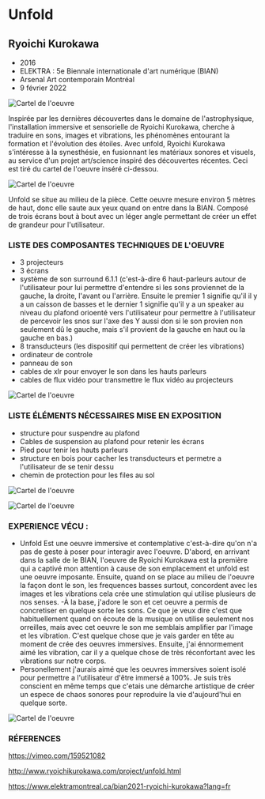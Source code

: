 
# Unfold
## Ryoichi Kurokawa
 - 2016
 - ELEKTRA : 5e Biennale internationale d'art numérique (BIAN)
 - Arsenal Art contemporain Montréal
 - 9 février 2022

![Cartel de l'oeuvre](Media/UNFOLD_ecrans_hauts-parleurs.jpg)

Inspirée par les dernières découvertes dans le domaine de
l'astrophysique, l'installation immersive et sensorielle de Ryoichi
Kurokawa, cherche à traduire en sons, images et vibrations, les
phénomènes entourant la formation et l'évolution des étoiles.
Avec unfold, Ryoichi Kurokawa s'intéresse à la synesthésie, en
fusionnant les matériaux sonores et visuels, au service d'un projet
art/science inspiré des découvertes récentes. Ceci est tiré du cartel de l'oeuvre inséré ci-dessou.

![Cartel de l'oeuvre](Media/UNFOLD_cartel.jpg)

Unfold se situe au milieu de la pièce. Cette oeuvre mesure environ 5 mètres de haut, donc elle saute aux yeux quand on entre dans la BIAN. Composé de trois écrans bout à bout avec un léger angle permettant de créer un effet de grandeur pour l'utilisateur.


### LISTE DES COMPOSANTES TECHNIQUES DE L'OEUVRE
  - 3 projecteurs
  - 3 écrans
  - système de son surround 6.1.1 (c'est-à-dire 6 haut-parleurs autour de l'utilisateur pour lui permettre  d'entendre si les sons proviennet de la gauche, la droite, l'avant ou l'arrière. Ensuite le premier 1 signifie qu'il il y a un caisson de basses et le dernier 1 signifie qu'il y a un speaker au niveau du plafond orioenté vers l'utilisateur pour permettre à l'utilisateur de percevoir les snos sur l'axe des Y aussi don si le son provien non seulement dû le gauche, mais s'il provient de la gauche en haut ou la gauche en bas.)
  - 8 transducteurs (les dispositif qui permettent de créer les vibrations)
  - ordinateur de controle
  - panneau de son 
  - cables de xlr pour envoyer le son dans les hauts parleurs
  - cables de flux vidéo pour transmettre le flux vidéo au projecteurs

![Cartel de l'oeuvre](Media/UNFOLD_console.jpg)
### LISTE ÉLÉMENTS NÉCESSAIRES MISE EN EXPOSITION 
  - structure pour suspendre au plafond
  - Cables de suspension au plafond pour retenir les écrans
  - Pied pour tenir les hauts parleurs
  - structure en bois pour cacher les transducteurs et permetre a l'utilisateur de se tenir dessu
  - chemin de protection pour les files au sol

![Cartel de l'oeuvre](Media/UNFOLD_projecteur.jpg)

![Cartel de l'oeuvre](Croquis/Unfold_croquis-de-cote.png)

### EXPERIENCE VÉCU :
  - Unfold Est une oeuvre immersive et contemplative c'est-à-dire qu'on n'a pas de geste à poser pour interagir avec l'oeuvre. D'abord, en arrivant dans la salle de le BIAN, l'oeuvre de Ryoichi Kurokawa est la première qui a captivé mon attention à cause de son emplacement et unfold est une oeuvre imposante. Ensuite, quand on se place au milieu de l'oeuvre la façon dont le son, les frequences basses surtout, concordent avec les images et les vibrations cela crée une stimulation qui utilise plusieurs de nos senses.
  -À la base, j'adore le son et cet oeuvre a permis de concretiser en quelque sorte les sons. Ce que je veux dire c'est que habituellement quand on écoute de la musique on utilise seulement nos orreilles, mais avec cet oeuvre le son me semblais amplifier par l'image et les vibration. C'est quelque chose que je vais garder en tête au moment de crée des oeuvres immersives. Ensuite, j'ai énnormement aimé les vibration, car il y a quelque chose de très réconfortant avec les vibrations sur notre corps.
  - Personellement j'aurais aimé que les oeuvres immersives soient isolé pour permettre a l'utilisateur d'être immersé a 100%. Je suis très conscient en même temps que c'etais une démarche artistique de créer un espece de chaos sonores pour reproduire la vie d'aujourd'hui en quelque sorte.

![Cartel de l'oeuvre](Media/UNFOLD_grandeur-yanis.jpg)


### RÉFERENCES
https://vimeo.com/159521082

http://www.ryoichikurokawa.com/project/unfold.html

https://www.elektramontreal.ca/bian2021-ryoichi-kurokawa?lang=fr

